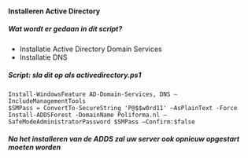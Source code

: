 #### Installeren Active Directory

##### Wat wordt er gedaan in dit script?

- Installatie Active Directory Domain Services
- Installatie DNS

##### Script: sla dit op als activedirectory.ps1

```
Install-WindowsFeature AD-Domain-Services, DNS – IncludeManagementTools
$SMPass = ConvertTo-SecureString 'P@$$w0rd11' –AsPlainText -Force
Install-ADDSForest -DomainName Poliforma.nl – SafeModeAdministratorPassword $SMPass –Confirm:$false
```

##### Na het installeren van de ADDS zal uw server ook opnieuw opgestart moeten worden
